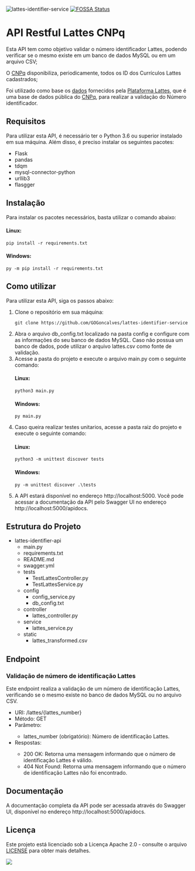 ![lattes-identifier-service](https://user-images.githubusercontent.com/100040132/233802158-d7285bb6-9ee8-42d9-9e0c-969f7b49a6c6.png)
[![FOSSA Status](https://app.fossa.com/api/projects/git%2Bgithub.com%2Fgogoncalves%2Flattes-identifier-api.svg?type=shield)](https://app.fossa.com/projects/git%2Bgithub.com%2Fgogoncalves%2Flattes-identifier-api?ref=badge_shield)
<h1>API Restful Lattes CNPq</h1>
<p>Esta API tem como objetivo validar o número identificador Lattes, podendo verificar se o mesmo existe em um banco de dados MySQL ou em um arquivo CSV;</p>
<p>O <a href="https://www.gov.br/cnpq/pt-br">CNPq</a> disponibiliza, periodicamente, todos os ID dos Currículos Lattes cadastrados;</p>
<p>Foi utilizado como base os <a href="http://memoria.cnpq.br/documents/313759/83395da6-f582-46bc-a308-060a6ec1ceaa">dados</a> fornecidos pela <a href="http://memoria.cnpq.br/web/portal-lattes/extracoes-de-dados">Plataforma Lattes</a>, que é uma base de dados pública do <a href="https://www.gov.br/cnpq/pt-br">CNPq</a>, para realizar a validação do Número identificador.</p>



<h2>Requisitos</h2>

<p>Para utilizar esta API, é necessário ter o Python 3.6 ou superior instalado em sua máquina. Além disso, é preciso instalar os seguintes pacotes:</p>

<ul>
  <li>Flask</li>
  <li>pandas</li>
  <li>tdqm</li>
  <li>mysql-connector-python</li>
  <li>urllib3</li>
  <li>flasgger</li>
</ul>

<h2>Instalação</h2>

<p>Para instalar os pacotes necessários, basta utilizar o comando abaixo:</p>
<h4>Linux:</h4>
<pre><code>pip install -r requirements.txt</code></pre>
<h4>Windows:</h4>
<pre><code>py -m pip install -r requirements.txt</code></pre>

<h2>Como utilizar</h2>

<p>Para utilizar esta API, siga os passos abaixo: </p>

<ol>
  <li>Clone o repositório em sua máquina:</li>
  <pre><code>git clone https://github.com/GOGoncalves/lattes-identifier-service</code></pre>
  <li>Abra o arquivo db_config.txt localizado na pasta config e configure com as informações do seu banco de dados MySQL. Caso não possua um banco de dados, pode utilizar o arquivo lattes.csv como fonte de validação.</li>
  <li>Acesse a pasta do projeto e execute o arquivo main.py com o seguinte comando:</li>
  <h4>Linux:</h4>
  <pre><code>python3 main.py</code></pre>
  <h4>Windows:</h4>
  <pre><code>py main.py</code></pre>
  <li>Caso queira realizar testes unitarios, acesse a pasta raiz do projeto e execute o seguinte comando:</li>
  <h4>Linux:</h4>
  <pre><code>python3 -m unittest discover tests</code></pre>
  <h4>Windows:</h4>
  <pre><code>py -m unittest discover .\tests</code></pre>
  <li>A API estará disponível no endereço http://localhost:5000. Você pode acessar a documentação da API pelo Swagger UI no endereço http://localhost:5000/apidocs.</li>
</ol>

<h2>Estrutura do Projeto</h2>

<ul>
  <li>lattes-identifier-api
    <ul>
      <li>main.py</li>
      <li>requirements.txt</li>
      <li>README.md</li>
      <li>swagger.yml</li>
      <li>tests
        <ul>
          <li>TestLattesController.py</li>
          <li>TestLattesService.py</li>
        </ul>
      </li>
      <li>config
        <ul>
          <li>config_service.py</li>
          <li>db_config.txt</li>
        </ul>
      </li>
      <li>controller
        <ul>
          <li>lattes_controller.py</li>
        </ul>
      </li>
      <li>service
        <ul>
          <li>lattes_service.py</li>
        </ul>
      </li>
      <li>static
        <ul>
          <li>lattes_transformed.csv</li>
        </ul>
      </li>
    </ul>
  </li>
</ul>

<h2>Endpoint</h2>

<h3>Validação de número de identificação Lattes</h3>

<p>Este endpoint realiza a validação de um número de identificação Lattes, verificando se o mesmo existe no banco de dados MySQL ou no arquivo CSV.</p>

<ul>
  <li>URI: /lattes/{lattes_number}</li>
  <li>Método: GET</li>
  <li>Parâmetro:</li>
  <ul>
    <li>lattes_number (obrigatório): Número de identificação Lattes.</li>
  </ul>
  <li>Respostas:</li>
  <ul>
    <li>200 OK: Retorna uma mensagem informando que o número de identificação Lattes é válido.</li>
    <li>404 Not Found: Retorna uma mensagem informando que o número de identificação Lattes não foi encontrado.</li>
  </ul>
</ul>

<h2>Documentação</h2>

<p>A documentação completa da API pode ser acessada através do Swagger UI, disponível no endereço http://localhost:5000/apidocs.</p>

<h2>Licença</h2>

<p>Este projeto está licenciado sob a Licença Apache 2.0 - consulte o arquivo <a href="https://github.com/GOGoncalves/lattes-identifier-service/blob/main/LICENSE.md">LICENSE</a> para obter mais detalhes.</p>

<a href="https://app.fossa.com/projects/git%2Bgithub.com%2Fgogoncalves%2Flattes-identifier-api?ref=badge_large" alt="FOSSA Status"><img src="https://app.fossa.com/api/projects/git%2Bgithub.com%2Fgogoncalves%2Flattes-identifier-api.svg?type=large"/></a>
